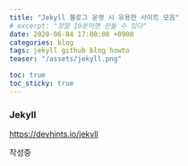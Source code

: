 ```yaml
---
title: "Jekyll 블로그 운영 시 유용한 사이트 모음"
# excerpt: "정말 10분이면 만들 수 있다"
date: 2020-06-04 17:00:00 +0900
categories: blog
tags: jekyll github blog howto
teaser: "/assets/jekyll.png"

toc: true  
toc_sticky: true 
---
```

### Jekyll 

https://devhints.io/jekyll

작성중